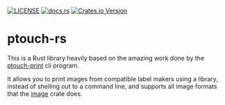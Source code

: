 [![LICENSE](https://img.shields.io/badge/license-GPL3-green.svg)](LICENSE)
[![docs.rs](https://img.shields.io/docsrs/ptouch-rs)](https://docs.rs/ptouch-rs/latest/ptouch_rs)
[![Crates.io Version](https://img.shields.io/crates/v/ptouch-rs)](https://crates.io/crates/ptouch-rs)

# ptouch-rs

This is a Rust library heavily based on the amazing work done by the [ptouch-print](https://dominic.familie-radermacher.ch/projekte/ptouch-print/) cli program.

It allows you to print images from compatible label makers using a library, instead of shelling out to a command line, and supports all image formats that the [image](https://crates.io/crates/image) crate does.
